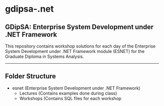 # gdipsa-.net

## GDipSA: Enterprise System Development under .NET Framework

This repository contains workshop solutions for each day of the Enterprise System Development under .NET Framework module (ESNET) for the Graduate Diploma in Systems Analysis.

---

## Folder Structure

- esnet (Enterprise System Development under .NET Framework)
  - Lectures (Contains examples done during class)
  - Workshops (Contains SQL files for each workshop